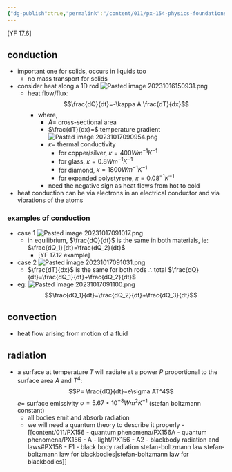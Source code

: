 ```yaml
---
{"dg-publish":true,"permalink":"/content/011/px-154-physics-foundations/px-154-b-thermal-physics/px-154-b4-heat-transfer-mechanisms/","noteIcon":"1","created":"2025-08-27T13:14:08.606+01:00","updated":"2024-12-03T10:22:29.000+00:00"}
---
```


[YF 17.6]
## conduction
- important one for solids, occurs in liquids too
	- no mass transport for solids
- consider heat along a 1D rod ![Pasted image 20231016150931.png](/img/user/pics/Pasted%20image%2020231016150931.png)
	- heat flow/flux:  
	$$\frac{dQ}{dt}=-\kappa A \frac{dT}{dx}$$
		- where,
			- $A=$ cross-sectional area
			- $\frac{dT}{dx}=$ temperature gradient ![Pasted image 20231017090954.png](/img/user/pics/Pasted%20image%2020231017090954.png)
			- $\kappa=$ thermal conductivity
				- for copper/silver, $\kappa=400Wm^{-1}K^{-1}$
				- for glass, $\kappa=0.8Wm^{-1}K^{-1}$
				- for diamond, $\kappa=1800Wm^{-1}K^{-1}$
				- for expanded polystyrene, $\kappa=0.08^{-1}K^{-1}$
			- need the negative sign as heat flows from hot to cold
- heat conduction can be via electrons in an electrical conductor and via vibrations of the atoms
### examples of conduction
- case 1
	![Pasted image 20231017091017.png](/img/user/pics/Pasted%20image%2020231017091017.png)
	- in equilibrium, $\frac{dQ}{dt}$ is the same in both materials, ie: $\frac{dQ_1}{dt}=\frac{dQ_2}{dt}$
		- [YF 17.12 example]
- case 2
	![Pasted image 20231017091031.png](/img/user/pics/Pasted%20image%2020231017091031.png)
	- $\frac{dT}{dx}$ is the same for both rods
		$\therefore$ total $\frac{dQ}{dt}=\frac{dQ_1}{dt}+\frac{dQ_2}{dt}$
- eg:
	![Pasted image 20231017091100.png](/img/user/pics/Pasted%20image%2020231017091100.png)
	$$\frac{dQ_1}{dt}=\frac{dQ_2}{dt}+\frac{dQ_3}{dt}$$
## convection
- heat flow arising from motion of a fluid
## radiation
- a surface at temperature $T$ will radiate at a power $P$ proportional to the surface area $A$ and $T^4$:
$$P= \frac{dQ}{dt}=e\sigma AT^4$$
		$e=$ surface emissivity
		$\sigma=5.67\times 10^{-8}Wm^2K^{-1}$ (stefan boltzmann constant)
	- all bodies emit and absorb radiation
	- we will need a quantum theory to describe it properly - [[content/011/PX156 - quantum phenomena/PX156A - quantum phenomena/PX156 - A - light/PX156 - A2 - blackbody radiation and laws#PX158 - F1 - black body radiation stefan-boltzmann law stefan-boltzmann law for blackbodies\|stefan-boltzmann law for blackbodies]]
